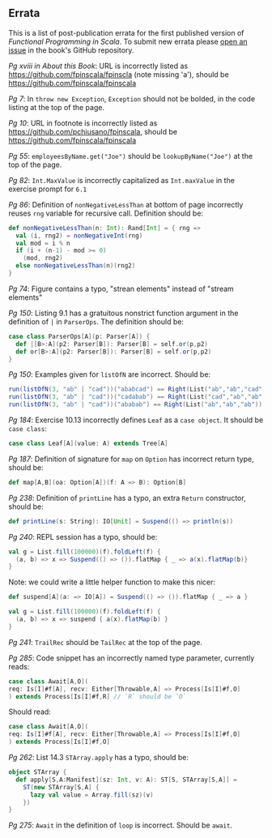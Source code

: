## Errata

This is a list of post-publication errata for the first published version of *Functional Programming in Scala*. To submit new errata please [open an issue](https://github.com/fpinscala/fpinscala/issues) in the book's GitHub repository.

_Pg xviii in About this Book_: URL is incorrectly listed as https://github.com/fpinscala/fpinscla (note missing 'a'), should be https://github.com/fpinscala/fpinscala

_Pg 7_: In `throw new Exception`, `Exception` should not be bolded, in the code listing at the top of the page.

_Pg 10_: URL in footnote is incorrectly listed as https://github.com/pchiusano/fpinscala, should be https://github.com/fpinscala/fpinscala

_Pg 55_: `employeesByName.get("Joe")` should be `lookupByName("Joe")` at the top of the page.

_Pg 82_: `Int.MaxValue` is incorrectly capitalized as `Int.maxValue` in the exercise prompt for `6.1`

_Pg 86_: Definition of `nonNegativeLessThan` at bottom of page incorrectly reuses `rng` variable for recursive call. Definition should be: 

``` scala
def nonNegativeLessThan(n: Int): Rand[Int] = { rng => 
  val (i, rng2) = nonNegativeInt(rng)
  val mod = i % n
  if (i + (n-1) - mod >= 0)
    (mod, rng2)
  else nonNegativeLessThan(n)(rng2)
}
```

_Pg 74_: Figure contains a typo, "strean elements" instead of "stream elements"

_Pg 150_: Listing 9.1 has a gratuitous nonstrict function argument in the definition of `|` in `ParserOps`. The definition should be:

``` scala
case class ParserOps[A](p: Parser[A]) {
  def |[B>:A](p2: Parser[B]): Parser[B] = self.or(p,p2) 
  def or[B>:A](p2: Parser[B]): Parser[B] = self.or(p,p2)
}
```

_Pg 150_: Examples given for `listOfN` are incorrect. Should be:

``` scala
run(listOfN(3, "ab" | "cad"))("ababcad") == Right(List("ab","ab","cad"))
run(listOfN(3, "ab" | "cad"))("cadabab") == Right(List("cad","ab","ab"))
run(listOfN(3, "ab" | "cad"))("ababab") == Right(List("ab","ab","ab"))
```

_Pg 184_: Exercise 10.13 incorrectly defines `Leaf` as a `case object`. It should be `case class`:

``` scala
case class Leaf[A](value: A) extends Tree[A]
```

_Pg 187_: Definition of signature for `map` on `Option` has incorrect return type, should be:

``` scala
def map[A,B](oa: Option[A])(f: A => B): Option[B]
```

_Pg 238_: Definition of `printLine` has a typo, an extra `Return` constructor, should be:

``` scala
def printLine(s: String): IO[Unit] = Suspend(() => println(s))
```

_Pg 240_: REPL session has a typo, should be:

``` scala
val g = List.fill(100000)(f).foldLeft(f) {
  (a, b) => x => Suspend(() => ()).flatMap { _ => a(x).flatMap(b)}
}
```

Note: we could write a little helper function to make this nicer: 

``` scala
def suspend[A](a: => IO[A]) = Suspend(() => ()).flatMap { _ => a }

val g = List.fill(100000)(f).foldLeft(f) {
  (a, b) => x => suspend { a(x).flatMap(b) }
}
```

_Pg 241_: `TrailRec` should be `TailRec` at the top of the page.

_Pg 285_: Code snippet has an incorrectly named type parameter, currently reads:

``` scala
case class Await[A,O](
req: Is[I]#f[A], recv: Either[Throwable,A] => Process[Is[I]#f,O]
) extends Process[Is[I]#f,R] // `R` should be `O`
```

Should read:

``` scala
case class Await[A,O](
req: Is[I]#f[A], recv: Either[Throwable,A] => Process[Is[I]#f,O]
) extends Process[Is[I]#f,O]
```

_Pg 262_: List 14.3 `STArray.apply` has a typo, should be:

``` scala
object STArray {
  def apply[S,A:Manifest](sz: Int, v: A): ST[S, STArray[S,A]] =
    ST(new STArray[S,A] {
      lazy val value = Array.fill(sz)(v)
    })
}
```

_Pg 275_: `Await` in the definition of `loop` is incorrect. Should be `await`.

